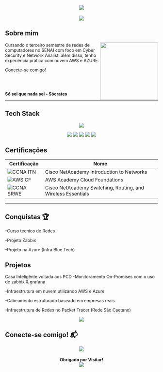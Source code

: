  <h1 align="center">
   <img src="https://capsule-render.vercel.app/api?type=waving&height=350&color=30B000FF&text=Guilherme%20Reis🤖&reversal=false&fontColor=FFFFFF&fontSize=75&fontAlignY=50">
 </h1>

 <p align="center">
  <img src="https://readme-typing-svg.herokuapp.com?font=Play&weight=600&size=25&duration=1000&pause=5000&color=00A716&background=00E31D00&center=true&vCenter=true&width=435&lines=Cyber+Security+%7C+Network+Analyst">
 </p>

 ## Sobre mim

 <img align="right" height="190" src="https://cdn.pixabay.com/animation/2024/05/16/21/45/21-45-34-3_512.gif">

Cursando o terceiro semestre de redes de computadores no SENAI com foco em Cyber Security e Network Analist, além disso,
tenho experiência prática com nuvem AWS e AZURE.

Conecte-se comigo!

<br><br>

**Só sei que nada sei - Sócrates**

---

## Tech Stack 

<p align="center">
 <img src="http://skillicons.dev/icons?i=arduino,aws,azure,bash,c,cpp,css,dynamodb,git,github,grafana,html,js,md,linux,windows,mysql,nginx,powershell">
</p>
<p align="center">
<img src="https://img.shields.io/badge/ChatGPT-74aa9c?logo=openai&logoColor=white">
<img src="https://custom-icon-badges.demolab.com/badge/Windows-0078D6?logo=windows11&logoColor=white">
<img src="https://img.shields.io/badge/AWS-%23FF9900.svg?logo=amazon-web-services&logoColor=white">
<img src="https://custom-icon-badges.demolab.com/badge/Microsoft%20Azure-0089D6?logo=msazure&logoColor=white">
<img src="https://img.shields.io/badge/Linux-FCC624?logo=linux&logoColor=black">
</p>


## Certificações

|Certificação | Nome |
| --- | --- |
| ![CCNA ITN](https://img.shields.io/badge/_-Cisco_NetAcademy_Introdution_To_Networks-t?style=flat&logo=cisco&logoColor=blue&labelColor=gray&color=gray&link=https%3A%2F%2Fwww.netacad.com%2Fcertificates%3FissuanceId%3Dd9a9e635-1c80-4045-aca6-86761a12bc33) | Cisco NetAcademy Introduction to Networks |
|![AWS CF](https://img.shields.io/badge/_-AWS_Academy_Cloud_Foundations-t?style=flat&logo=amazonwebservices&logoColor=orange&labelColor=gray&color=gray) | AWS Academy Cloud Foundations |
| ![CCNA SRWE](https://img.shields.io/badge/_-Cisco_NetAcademy_Switching%2C%20Routing%2C%20and%20Wireless%20Essentials-t?style=flat&logo=cisco&logoColor=blue&labelColor=gray&color=gray&link=https%3A%2F%2Fwww.netacad.com%2Fcertificates%3FissuanceId%3Db14cc9f5-5398-4910-99ac-3a057d4308f9) | Cisco NetAcademy Switching, Routing, and Wireless Essentials


---

## Conquistas 🏆

-Curso técnico de Redes

-Projeto Zabbix

-Projeto na Azure (Infra Blue Tech)


## Projetos

Casa Inteligênte voltada aos PCD
-Monitoramento On-Promises com o uso de zabbix & grafana

-Infraestrutura em nuvem utilizando AWS e Azure

-Cabeamento estruturado baseado em empresas reais

-Infraestrutura de Redes no Packet Tracer (Rede São Caetano)

<p align="center">
 <img src="https://github-readme-streak-stats.herokuapp.com?user=brguizz157&theme=shadow-green&hide_border=true">
</p>


## Conecte-se comigo! 📬

<p align="center">
  <a href=""><img src="https://custom-icon-badges.demolab.com/badge/LinkedIn-0A66C2?logo=linkedin-white&logoColor=fff)"></a>
</p>


<h4 align="center">
  Obrigado por Visitar!
  <div>
   <img src="https://komarev.com/ghpvc/?username=brguizz157">
   </div>
   </h4>


